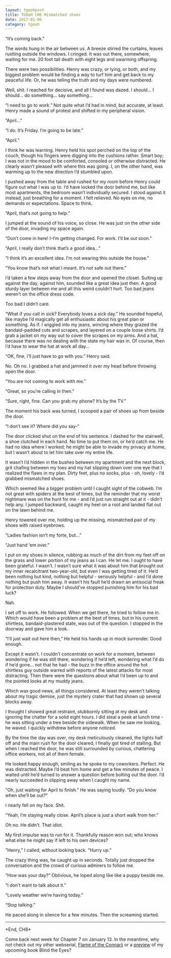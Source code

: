 ```yaml
---
layout: tgoohpost
title: TGOoH CH6 Mismatched shoes
date: 2017-01-06
category: tgooh
---
```


“It’s coming back.”

The words hung in the air between us. A breeze stirred the curtains, leaves rustling outside the windows. I cringed. It was out there, somewhere, waiting for me. 20 foot tall death with eight legs and swarming offspring.

There were two possibilities. Henry was crazy, or lying, or both, and my biggest problem would be finding a way to turf him and get back to my peaceful life. Or, he was telling the truth and my days were numbered.

Well, shit. I reached for decisive, and all I found was dazed. I should… I should… do something… say something…

“I need to go to work.” Not quite what I’d had in mind, but accurate, at least. Henry made a sound of protest and shifted in my peripheral vision. 

“April…”

“I do. It’s Friday. I’m going to be late.”

“April.”

I think he was learning. Henry held his spot perched on the top of the couch, though his fingers were digging into the cushions rather. Smart boy; I was not in the mood to be comforted, consoled or otherwise distracted. He clearly wasn’t pleased with where this was going. I, on the other hand, was warming up to the new direction I’d stumbled upon. 

I pushed away from the table and rushed for my room before Henry could figure out what I was up to. I’d have locked the door behind me, but like most apartments, the bedroom wasn’t individually secured. I stood against it instead, just breathing for a moment. I felt relieved. No eyes on me, no demands or expectations. Space to think. 

“April, that’s not going to help.” 

I jumped at the sound of his voice, so close. He was just on the other side of the door, invading my space again. 

“Don’t come in here! I-I’m getting changed. For work. I’ll be out soon.”

“April, I really don’t think that’s a good idea…”

“I think it’s an excellent idea. I’m not wearing this outside the house.”

“You know that’s not what I meant. It’s not safe out there.”

I’d taken a few steps away from the door and opened the closet. Suiting up against the day, against him, sounded like a great idea just then. A good sturdy layer between me and all this weird couldn’t hurt. Too bad jeans weren’t on the office dress code. 

Too bad I didn’t care.

“What if you call in sick? Everybody loves a sick day.” He sounded hopeful, like maybe I’d magically get all enthusiastic about his great plan or something. As if. I wiggled into my jeans, wincing where they grazed the bandaid-padded cuts and scrapes, and layered on a couple loose shirts. I’d grab a jacket on my way out to cover the scrapes on my arms. And a hat, because there was no dealing with the state my hair was in. Of course, then I’d have to wear the hat at work all day… 

“OK, fine, I’ll just have to go with you.” Henry said.

No. Oh no. I grabbed a hat and jammed it over my head before throwing open the door.

“You are not coming to work with me.”

“Great, so you’re calling in then.”

“Sure, right, fine. Can you grab my phone? It’s by the TV.”

The moment his back was turned, I scooped a pair of shoes up from beside the door.

“I don’t see it? Where did you say-“

The door clicked shut on the end of his sentence. I dashed for the stairwell, a shoe clutched in each hand. No time to put them on, or he’d catch me. He had no idea where I worked; he might be able to invade my privacy at home, but I wasn’t about to let him take over my entire life.

It wasn’t I’d hidden in the bushes between my apartment and the next block, grit chafing between my toes and my hat slipping down over one eye that I realized the flaws in my plan. Dirty feet, plus no socks, plus - oh, lovely - I’d grabbed mismatched shoes.

Which seemed like a bigger problem until I caught sight of the cobweb. I’m not great with spiders at the best of times, but the reminder that my worst nightmare was on the hunt for me - and I’d just run straight out at it -  didn’t help any. I jumped backward, caught my heel on a root and landed flat out on the lawn behind me. 

Henry towered over me, holding up the missing, mismatched pair of my shoes with raised eyebrows.

“Ladies fashion isn’t my forte, but…”

“Just hand ‘em over.”

I put on my shoes in silence, rubbing as much of the dirt from my feet off on the grass and lower portion of my jeans as I can. He let me. I ought to have been grateful. I wasn’t. I wasn’t sure what it was about him that brought out my inner recalcitrant two-year-old, but even I was getting tired of it. He’d been nothing but kind, nothing but helpful - seriously helpful - and I’d done nothing but push him away. It wasn’t his fault he’d drawn an antisocial freak for protection duty. Maybe I should’ve stopped punishing him for his bad luck?

Nah. 

I set off to work. He followed. When we get there, he tried to follow me in. Which would have been a problem at the best of times, but in his current shirtless, bandaid-plastered state, was out of the question. I stopped in the doorway and gave him a look.  

“I’ll just wait out here then,” He held his hands up in mock surrender. Good enough.

Except it wasn’t. I couldn’t concentrate on work for a moment, between wondering if he was still there, wondering if he’d left, wondering what I’d do if he’d gone… not that he had - the buzz in the office around the hot shirtless guy outside warred with reports of the latest attacks for most distracting. Then there were the questions about what I’d been up to and the pointed looks at my muddy jeans.

Which was good news, all things considered. At least they weren’t talking about my tragic demise, just the mystery crater that had shown up several blocks away.

I thought I showed great restraint, stubbornly sitting at my desk and ignoring the chatter for a solid eight hours. I did steal a peek at lunch time - he was sitting under a tree beside the sidewalk. When he saw me looking, he waved. I quickly withdrew before anyone noticed.

By the time the day was over, my desk meticulously cleaned, the lights half off and the main rush for the door cleared, I finally got tired of stalling. But when I reached the door, he was still surrounded by curious, chattering office workers, not all of them female. 

He looked happy enough, smiling as he spoke to my coworkers. Perfect. He was distracted. Maybe I’d beat him home and get a few minutes of peace. I waited until he’d turned to answer a question before bolting out the door. I’d nearly succeeded in slipping away when I caught my name.

“Oh, just waiting for April to finish.” He was saying loudly. “Do you know when she’ll be out?”

I nearly fell on my face. Shit.

“Yeah, I’m staying really close. April’s place is just a short walk from her.”

Oh no. He didn’t. That idiot. 

My first impulse was to run for it. Thankfully reason won out; who knows what else he might say if left to his own devices?

“Henry,” I called, without looking back. “Hurry up.”

The crazy thing was, he caught up in seconds. Totally just dropped the conversation and the crowd of curious admirers to follow me.

“How was your day?” Oblivious, he loped along like like a puppy beside me.

“I don’t want to talk about it.”

“Lovely weather we’re having today.”

“Stop talking.”

He paced along in silence for a few minutes. Then the screaming started.

<hr>
*End, CH6* 

Come back next week for Chapter 7 on January 13. In the meantime, why not check out my other webserial, [Flame of the Connarii](http://kaie.space/fotc.html) or a [preview](http://kaie.space/book/2016/10/05/Preview-Chapter-1.html) of my upcoming book Blind the Eyes?
